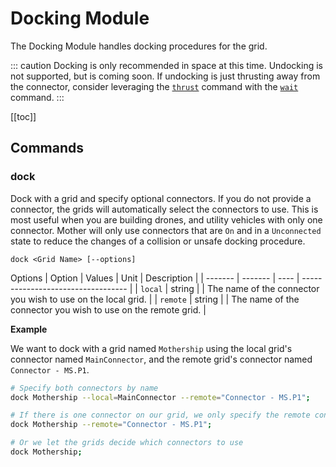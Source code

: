 # Docking Module

The Docking Module handles docking procedures for the grid.

::: caution
Docking is only recommended in space at this time.  Undocking is not supported, but is coming soon. If undocking is just thrusting away from the connector, consider leveraging the [`thrust`](./ThrusterModule.md#thrust) command with the [`wait`](../../CommandLineInterface.md#delaying-command-execution) command. 
:::

[[toc]]

## Commands

### dock
Dock with a grid and specify optional connectors.  If you do not provide a connector, the grids will automatically select the connectors to use. This is most useful when you are building drones, and utility vehicles with only one connector. Mother will only use connectors that are `On` and in a `Unconnected` state to reduce the changes of a collision or unsafe docking procedure. 

```
dock <Grid Name> [--options]
```

Options
| Option  | Values  | Unit | Description                        |
| ------- | ------- | ---- | ---------------------------------- |
| `local` | string |   | The name of the connector you wish to use on the local grid. |
| `remote` | string |   | The name of the connector you wish to use on the remote grid. |

**Example**

We want to dock with a grid named `Mothership` using the local grid's connector named `MainConnector`, and the remote grid's connector named `Connector - MS.P1`.

```bash title="Terminal"
# Specify both connectors by name
dock Mothership --local=MainConnector --remote="Connector - MS.P1";

# If there is one connector on our grid, we only specify the remote connector
dock Mothership --remote="Connector - MS.P1";

# Or we let the grids decide which connectors to use
dock Mothership;
```


